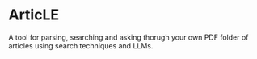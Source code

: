 # ArticLE
A tool for parsing, searching and asking thorugh your own PDF folder of articles using search techniques and LLMs.
